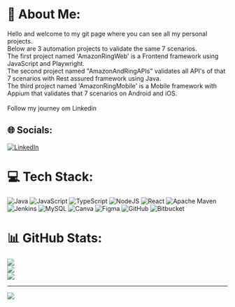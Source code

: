 # 💫 About Me:
Hello and welcome to my git page where you can see all my personal projects.<br> Below are 3 automation projects to validate the same 7 scenarios.<br>The first project named 'AmazonRingWeb' is a Frontend framework using JavaScript and Playwright.<br>The second project named "AmazonAndRingAPIs" validates all API's of that 7 scenarios with Rest assured framework using Java.<br>The third project named 'AmazonRingMobile' is a Mobile framework with Appium that validates that 7 scenarios on Android and iOS.<br><br>Follow my journey om Linkedin


## 🌐 Socials:
[![LinkedIn](https://img.shields.io/badge/LinkedIn-%230077B5.svg?logo=linkedin&logoColor=white)](https://linkedin.com/in/http://ca.linkedin.com/in/diegomontiely/en) 

# 💻 Tech Stack:
![Java](https://img.shields.io/badge/java-%23ED8B00.svg?style=for-the-badge&logo=openjdk&logoColor=white) ![JavaScript](https://img.shields.io/badge/javascript-%23323330.svg?style=for-the-badge&logo=javascript&logoColor=%23F7DF1E) ![TypeScript](https://img.shields.io/badge/typescript-%23007ACC.svg?style=for-the-badge&logo=typescript&logoColor=white) ![NodeJS](https://img.shields.io/badge/node.js-6DA55F?style=for-the-badge&logo=node.js&logoColor=white) ![React](https://img.shields.io/badge/react-%2320232a.svg?style=for-the-badge&logo=react&logoColor=%2361DAFB) ![Apache Maven](https://img.shields.io/badge/Apache%20Maven-C71A36?style=for-the-badge&logo=Apache%20Maven&logoColor=white) ![Jenkins](https://img.shields.io/badge/jenkins-%232C5263.svg?style=for-the-badge&logo=jenkins&logoColor=white) ![MySQL](https://img.shields.io/badge/mysql-4479A1.svg?style=for-the-badge&logo=mysql&logoColor=white) ![Canva](https://img.shields.io/badge/Canva-%2300C4CC.svg?style=for-the-badge&logo=Canva&logoColor=white) ![Figma](https://img.shields.io/badge/figma-%23F24E1E.svg?style=for-the-badge&logo=figma&logoColor=white) ![GitHub](https://img.shields.io/badge/github-%23121011.svg?style=for-the-badge&logo=github&logoColor=white) ![Bitbucket](https://img.shields.io/badge/bitbucket-%230047B3.svg?style=for-the-badge&logo=bitbucket&logoColor=white)
# 📊 GitHub Stats:
![](https://github-readme-stats.vercel.app/api?username=DiegoElet&theme=dark&hide_border=false&include_all_commits=true&count_private=false)<br/>
![](https://nirzak-streak-stats.vercel.app/?user=DiegoElet&theme=dark&hide_border=false)<br/>
![](https://github-readme-stats.vercel.app/api/top-langs/?username=DiegoElet&theme=dark&hide_border=false&include_all_commits=true&count_private=false&layout=compact)

---
[![](https://visitcount.itsvg.in/api?id=DiegoElet&icon=0&color=0)](https://visitcount.itsvg.in)

<!-- Proudly created with GPRM ( https://gprm.itsvg.in ) -->
